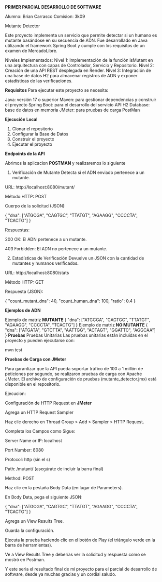 **PRIMER PARCIAL DESARROLLO DE SOFTWARE**

Alumno: Brian Carrasco
Comision: 3k09

Mutante Detector

Este proyecto implementa un servicio que permite detectar si un humano es mutante basándose en su secuencia de ADN. Fue desarrollado en Java utilizando el framework Spring Boot y cumple con los requisitos de un examen de MercadoLibre.

Niveles Implementados: 
Nivel 1: Implementación de la función isMutant en una arquitectura con capas de Controlador, Servicio y Repositorio.
Nivel 2: Creación de una API REST desplegada en Render.
Nivel 3: Integración de una base de datos H2 para almacenar registros de ADN y exponer estadísticas de las verificaciones.

**Requisitos**
Para ejecutar este proyecto se necesita:

Java: versión 17 o superior
Maven: para gestionar dependencias y construir el proyecto
Spring Boot: para el desarrollo del servicio API
H2 Database: base de datos en memoria
JMeter: para pruebas de carga 
PostMan

**Ejecución Local**
1. Clonar el repositorio
2. Configurar la Base de Datos
3. Construir el proyecto
4. Ejecutar el proyecto

   
**Endpoints de la API**

Abrimos la aplicacion **POSTMAN** y realizaremos lo siguiente

1. Verificación de Mutante
Detecta si el ADN enviado pertenece a un mutante.

URL: http://localhost:8080/mutant/

Método HTTP: POST

Cuerpo de la solicitud (JSON)

{
  "dna": ["ATGCGA", "CAGTGC", "TTATGT", "AGAAGG", "CCCCTA", "TCACTG"]
}

Respuestas:

200 OK: El ADN pertenece a un mutante.

403 Forbidden: El ADN no pertenece a un mutante.

2. Estadísticas de Verificación
Devuelve un JSON con la cantidad de mutantes y humanos verificados.

URL: http://localhost:8080/stats

Método HTTP: GET

Respuesta (JSON):

{
  "count_mutant_dna": 40,
  "count_human_dna": 100,
  "ratio": 0.4
}

**Ejemplos de ADN**

Ejemplo de matriz **MUTANTE**
{
    "dna": ["ATGCGA", "CAGTGC", "TTATGT", "AGAAGG", "CCCCTA", "TCACTG"]
}
Ejemplo de matriz **NO MUTANTE**
{
    "dna": ["ATGATA", "GTCTTA", "AATTGG", "ACTAGT", "GGATTC", "AGGCAA"]
}
**Pruebas**
Pruebas Unitarias
Las pruebas unitarias están incluidas en el proyecto y pueden ejecutarse con:

mvn test

**Pruebas de Carga con JMeter**

Para garantizar que la API pueda soportar tráfico de 100 a 1 millón de peticiones por segundo, se realizaron pruebas de carga con Apache JMeter. El archivo de configuración de pruebas (mutante_detector.jmx) está disponible en el repositorio.

Ejecucion:

Configuración de HTTP Request en **JMeter**

Agrega un HTTP Request Sampler

Haz clic derecho en Thread Group > Add > Sampler > HTTP Request.

Completa los Campos como Sigue:

Server Name or IP: localhost

Port Number: 8080

Protocol: http (sin el s)

Path: /mutant/ (asegúrate de incluir la barra final)

Method: POST

Haz clic en la pestaña Body Data (en lugar de Parameters).

En Body Data, pega el siguiente JSON:

{
  "dna": ["ATGCGA", "CAGTGC", "TTATGT", "AGAAGG", "CCCCTA", "TCACTG"]
}

Agrega un View Results Tree.

Guarda la configuración.

Ejecuta la prueba haciendo clic en el botón de Play (el triángulo verde en la barra de herramientas).

Ve a View Results Tree y deberías ver la solicitud y respuesta como se mostró en Postman.

Y este seria el resultado final de mi proyecto para el parcial de desarrollo de software, desde ya muchas gracias y un cordial saludo.

